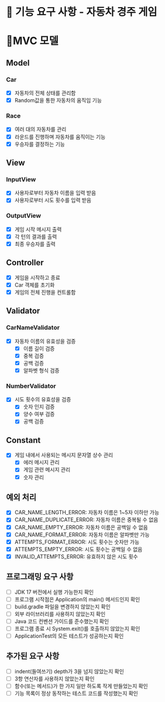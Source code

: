 # 🚀 기능 요구 사항 - 자동차 경주 게임

# 📍MVC 모델
## Model
### Car
- [x] 자동차의 전체 상태를 관리함
- [x] Random값을 통한 자동차의 움직임 기능

### Race
- [x] 여러 대의 자동차를 관리
- [x] 라운드를 진행하며 자동차를 움직이는 기능
- [x] 우승자를 결정하는 기능

## View
### InputView
- [x] 사용자로부터 자동차 이름을 입력 받음
- [x] 사용자로부터 시도 횟수를 입력 받음

### OutputView
- [x] 게임 시작 메시지 출력
- [x] 각 턴의 결과를 출력
- [x] 최종 우승자를 출력

## Controller
- [x] 게임을 시작하고 종료
- [x] Car 객체를 초기화
- [x] 게임의 전체 진행을 컨트롤함

## Validator
### CarNameValidator
- [x] 자동차 이름의 유효성을 검증
    - [x] 이름 길이 검증
    - [x] 중복 검증
    - [x] 공백 검증
    - [x] 알파벳 형식 검증

### NumberValidator
- [x] 시도 횟수의 유효성을 검증
    - [x] 숫자 인지 검증
    - [x] 양수 여부 검증
    - [x] 공백 검증

## Constant
- [x] 게임 내에서 사용되는 메시지 문자열 상수 관리
    - [x] 에러 메시지 관리
    - [x] 게임 관련 메시지 관리
    - [x] 숫자 관리

## 예외 처리
- [x] CAR_NAME_LENGTH_ERROR: 자동차 이름은 1~5자 이하만 가능
- [x] CAR_NAME_DUPLICATE_ERROR: 자동차 이름은 중복될 수 없음
- [x] CAR_NAME_EMPTY_ERROR: 자동차 이름은 공백일 수 없음
- [x] CAR_NAME_FORMAT_ERROR: 자동차 이름은 알파벳만 가능
- [x] ATTEMPTS_FORMAT_ERROR: 시도 횟수는 숫자만 가능
- [x] ATTEMPTS_EMPTY_ERROR: 시도 횟수는 공백일 수 없음
- [x] INVALID_ATTEMPTS_ERROR: 유효하지 않은 시도 횟수

## 프로그래밍 요구 사항
- [ ] JDK 17 버전에서 실행 가능한지 확인
- [ ] 프로그램 시작점은 Application의 main() 메서드인지 확인
- [ ] build.gradle 파일을 변경하지 않았는지 확인
- [ ] 외부 라이브러리를 사용하지 않았는지 확인
- [ ] Java 코드 컨벤션 가이드를 준수했는지 확인
- [ ] 프로그램 종료 시 System.exit()를 호출하지 않았는지 확인
- [ ] ApplicationTest의 모든 테스트가 성공하는지 확인

## 추가된 요구 사항
- [ ] indent(들여쓰기) depth가 3을 넘지 않았는지 확인
- [ ] 3항 연산자를 사용하지 않았는지 확인
- [ ] 함수(또는 메서드)가 한 가지 일만 하도록 작게 만들었는지 확인
- [ ] 기능 목록이 정상 동작하는 테스트 코드를 작성했는지 확인